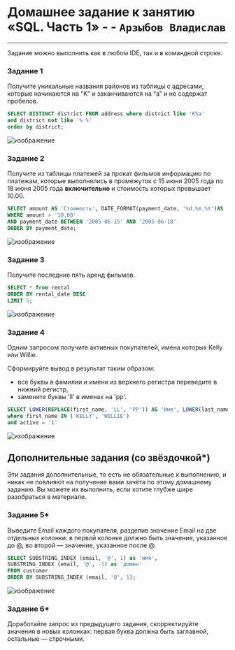 # Домашнее задание к занятию «SQL. Часть 1»  - - `Арзыбов Владислав`


---

Задание можно выполнить как в любом IDE, так и в командной строке.

### Задание 1

Получите уникальные названия районов из таблицы с адресами, которые начинаются на “K” и заканчиваются на “a” и не содержат пробелов.


```sql
SELECT DISTINCT district FROM address where district like 'K%a'
and district not like '% %'
order by district;
```

![изображение](https://github.com/user-attachments/assets/93617d8f-9d56-4497-92c5-942be0cbb269)


### Задание 2

Получите из таблицы платежей за прокат фильмов информацию по платежам, которые выполнялись в промежуток с 15 июня 2005 года по 18 июня 2005 года **включительно** и стоимость которых превышает 10.00.

```sql
SELECT amount AS 'Стоимость', DATE_FORMAT(payment_date, '%d.%m.%Y')AS 'Дата' from payment
WHERE amount > '10.00'
AND payment_date BETWEEN '2005-06-15' AND '2005-06-18'
ORDER BY payment_date;
```

![изображение](https://github.com/user-attachments/assets/2b9929a8-f141-4168-9d4e-784be2c56cc5)


### Задание 3

Получите последние пять аренд фильмов.

```sql
SELECT * from rental
ORDER BY rental_date DESC
LIMIT 5;
```

![изображение](https://github.com/user-attachments/assets/c9d293d9-23e6-4dda-9b54-bf5493596968)


### Задание 4

Одним запросом получите активных покупателей, имена которых Kelly или Willie. 

Сформируйте вывод в результат таким образом:
- все буквы в фамилии и имени из верхнего регистра переведите в нижний регистр,
- замените буквы 'll' в именах на 'pp'.

```sql
SELECT LOWER(REPLACE(first_name, 'LL', 'PP')) AS 'Имя', LOWER(last_name) AS 'Фамилия', active FROM customer 
where first_name IN ('KELLY', 'WILLIE')
and active = '1'
```

![изображение](https://github.com/user-attachments/assets/e805f6e6-ac2a-4ae5-bbd1-bb792bb7a1d3)


## Дополнительные задания (со звёздочкой*)
Эти задания дополнительные, то есть не обязательные к выполнению, и никак не повлияют на получение вами зачёта по этому домашнему заданию. Вы можете их выполнить, если хотите глубже шире разобраться в материале.

### Задание 5*

Выведите Email каждого покупателя, разделив значение Email на две отдельных колонки: в первой колонке должно быть значение, указанное до @, во второй — значение, указанное после @.

```sql
SELECT SUBSTRING_INDEX (email, '@', 1) as 'имя',
SUBSTRING_INDEX (email, '@', -1) as 'домен'
FROM customer
ORDER BY SUBSTRING_INDEX (email, '@', 1);
```

![изображение](https://github.com/user-attachments/assets/29687dbc-8502-46b8-9a0a-0b03b5697ba2)

### Задание 6*

Доработайте запрос из предыдущего задания, скорректируйте значения в новых колонках: первая буква должна быть заглавной, остальные — строчными.
